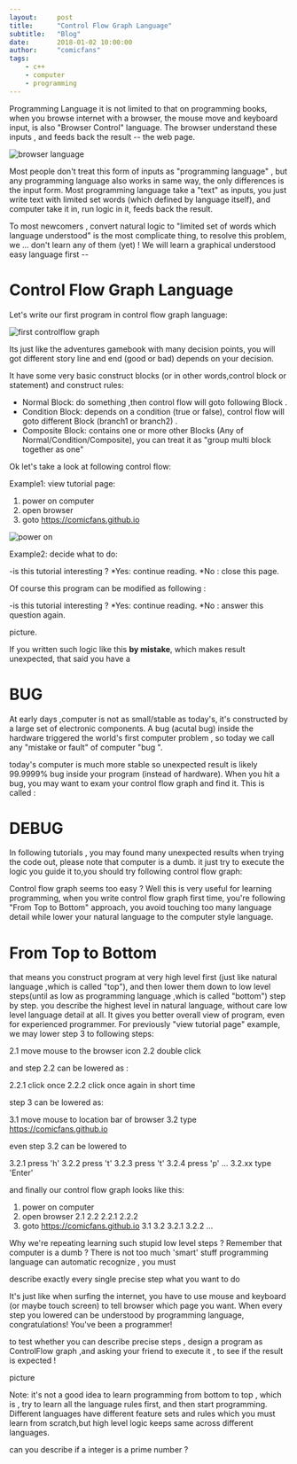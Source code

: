 ```yaml
---
layout:     post
title:      "Control Flow Graph Language"
subtitle:   "Blog"
date:       2018-01-02 10:00:00
author:     "comicfans"
tags:
    - c++
    - computer
    - programming
---
```



Programming Language it is not limited to that on programming books, when you browse internet with a browser, the mouse move and keyboard input, is also "Browser Control" language. The browser understand these inputs , and feeds back the result -- the web page.

![browser language](/images/2018-01-02-control-flow.markdown/browser_language.jpg)


Most people don't treat this form of inputs as "programming language" , but any programming language also works in same way, the only differences is the input form. Most programming language take a "text" as inputs, you just write text with limited set words (which defined by language itself), and computer take it in, run logic in it, feeds back the result.




To most newcomers , convert natural logic to "limited set of words which language understood" is the most complicate thing, to resolve this problem, we  ...  don't learn any of them (yet) ! We will learn a graphical understood easy language first --

# Control Flow Graph Language


Let's write our first program in control flow graph language:

![first controlflow graph](/images/2018-01-02-control-flow.markdown/first_control_flow.jpg)

Its just like the adventures gamebook with many decision points, you will got different story line and end (good or bad) depends on your decision.

It have some very basic construct blocks (or in other words,control block or statement) and construct rules:

- Normal Block: do something ,then control flow will goto following Block .
- Condition Block: depends on a condition (true or false), control flow will goto different Block (branch1 or branch2) . 
- Composite Block: contains one or more other Blocks (Any of Normal/Condition/Composite), you can treat it as "group multi block together as one"

Ok let's take a look at following control flow:

Example1: view tutorial page:

1. power on computer
2. open browser 
3. goto https://comicfans.github.io

![power on ](/images/2018-01-02-control-flow.markdown/poweron.jpg)

Example2: decide what to do:

-is this tutorial interesting ?
*Yes: continue reading.
*No : close this page.

Of course this program can be modified as following :

-is this tutorial interesting ?
*Yes: continue reading.
*No : answer this question again.
 
picture.

If you written such logic like this **by mistake**, which makes result unexpected, that said you have a 

# BUG

At early days ,computer is not as small/stable as today's, it's constructed by a large set of electronic components. A bug (acutal bug) inside the hardware triggered the world's first computer problem , so today we call any "mistake or fault" of computer "bug ".


today's computer is much more stable so unexpected result is likely 99.9999% bug inside your program (instead of hardware). When you hit a bug, you may want to exam your control flow graph and find it. This is called :

# DEBUG

In following tutorials , you may found many unexpected results when trying the code out, please note that computer is a dumb. it just try to execute the logic you guide it to,you should try following control flow graph:




Control flow graph seems too easy ? Well this is very useful for learning programming, when you write control flow graph first time, you're following "From Top to Bottom" approach, you avoid touching too many language detail while  lower your natural language to the computer style language.

# From Top to Bottom 

that means you construct program at very high level first (just like natural language ,which is called "top"), and then lower them down to low level steps(until as low as programming language ,which is called "bottom") step by step. you describe the highest level in natural language, without care low level language detail at all. It gives you better overall view of program, even for experienced programmer. For previously "view tutorial page" example, we may lower step 3 to following steps:

2.1 move mouse to the browser icon
2.2 double click

and step 2.2 can be lowered as :

2.2.1 click once
2.2.2 click once again in short time


step 3 can be lowered as:

3.1 move mouse to location bar of browser
3.2 type https://comicfans.github.io

even step 3.2 can be lowered to

3.2.1  press 'h'
3.2.2  press 't'
3.2.3  press 't'
3.2.4  press 'p'
...
3.2.xx  type 'Enter'



and finally our control flow graph looks like this:

1. power on computer
2. open browser 
  2.1
  2.2
    2.2.1
    2.2.2
3. goto https://comicfans.github.io
  3.1
  3.2
    3.2.1
    3.2.2
    ... 

Why we're repeating learning such stupid low level steps ? Remember that computer is a dumb ? There is not too much 'smart' stuff programming language can automatic recognize , you must 

  describe exactly every single precise step what you want to do

It's just like when surfing the internet, you have to use mouse and keyboard (or maybe touch screen) to tell browser which page you want. When every step you lowered can be understood by programming language, congratulations! You've been a programmer!  

to test whether you can describe precise steps , design a program as ControlFlow graph ,and asking your friend to execute it , to see if the result is expected !

picture



Note: it's not a good idea to learn programming from bottom to top , which is ,  try to learn all the language rules first, and then start programming. Different languages have different feature sets and rules which you must learn from scratch,but high level logic keeps same across different languages. 



can you describe if a integer is a prime number ?

